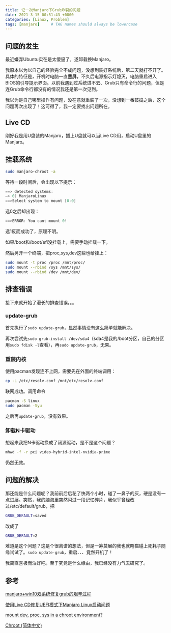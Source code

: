 ```yaml
---
title: 记一次Manjaro下Grub炸裂的问题
date: 2021-3-15 00:51:43 +0800
categories: [Linux, Problem]
tags: [manjaro]     # TAG names should always be lowercase
---
```


## 问题的发生

最近嫌弃Ubuntu实在是太傻逼了，遂卸载换Manjaro。

我原本以为以自己的经验完全不成问题，没想到装好系统后，第二天就打不开了。具体的特征是，开机时电脑一直**黑屏**，不久后电源指示灯熄灭，电脑重启进入BIOS的引导提示界面。以前我遇到过系统进不去、Grub只有命令行的问题，但是连Grub命令行都没有的情况我还是第一次见到。

我以为是自己哪里操作有问题，没在意就重装了一次，没想到一番鼓捣之后，这个问题再次出现了！这可得了，我一定要找出问题所在。

## Live CD

刚好我是用U盘装的Manjaro，插上U盘就可以当Live CD用，启动U盘里的Manjaro。

## 挂载系统

```sh
sudo manjaro-chroot -a
```

等待一段时间后，会出现以下提示：

```c
==> detected systems:
–> 0) ManjaroLinux
==>Select system to mount [0-0]
```

选0之后却出现：

```c
==>ERROR: You cant mount 0!
```

选1反而成功了，原理不明。

如果/boot和/boot/efi没挂载上，需要手动挂载一下。

然后另开一个终端，把proc,sys,dev这些也给挂上：

```sh
sudo mount -t proc /proc /mnt/proc/
sudo mount --rbind /sys /mnt/sys/
sudo mount --rbind /dev /mnt/dev/
```

## 排查错误

接下来就开始了漫长的排查错误。。。

### update-grub

首先执行了`sudo update-grub`，显然事情没有这么简单就能解决。

再次尝试先`sudo grub-install /dev/sda4`（sda4是我的/boot分区，自己的分区用`sudo fdisk -l`查看），再`sudo update-grub`，无果。

### 重装内核

使用pacman发现连不上网，需要先在外面的终端调用：

```sh
cp -L /etc/resolv.conf /mnt/etc/resolv.conf
```

联网成功。调用命令

```sh
pacman -S linux
sudo pacman -Syu
```

之后再`update-grub`，没有效果。

### 卸载N卡驱动

想起来我把N卡驱动换成了闭源驱动，是不是这个问题？

```sh
mhwd -f -r pci video-hybrid-intel-nvidia-prime
```

仍然无效。

## 问题的解决

那还能是什么问题呢？我前前后后花了快两个小时，碰了一鼻子的灰，硬是没有一点进展。突然，我的脑海里突然闪过一段记忆碎片，我似乎曾经改过/etc/default/grub，把

```sh
GRUB_DEFAULT=saved
```

改成了

```sh
GRUB_DEFAULT=2
```

难道是这个问题？这是个很离谱的想法，但是一筹莫展的我也就瞎猫碰上死耗子随缘试试了。`sudo update-grub`，重启、、、竟然开机了！

我简直喜极而泣好吧。至于究竟是什么缘由，我已经没有力气去研究了。

## 参考

[manjaro+win10双系统修复grub的艰辛过程](https://zhuanlan.zhihu.com/p/155981949)

[使用Live CD修复UEFI模式下Manjaro Linux启动问题](https://ld246.com/article/1577419136203)

[mount dev, proc, sys in a chroot environment?](https://superuser.com/questions/165116/mount-dev-proc-sys-in-a-chroot-environment)

[Chroot (简体中文)](https://wiki.archlinux.org/index.php/Chroot_(%E7%AE%80%E4%BD%93%E4%B8%AD%E6%96%87))
